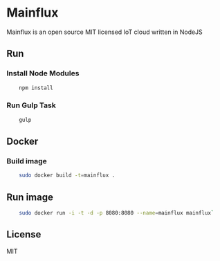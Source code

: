 # Mainflux
Mainflux is an open source MIT licensed IoT cloud written in NodeJS

## Run

### Install Node Modules
```bash
    npm install
```

### Run Gulp Task
```bash
    gulp
```

## Docker
### Build image
```bash
    sudo docker build -t=mainflux .
```

## Run image
```bash
    sudo docker run -i -t -d -p 8080:8080 --name=mainflux mainflux`
```

## License 
MIT
